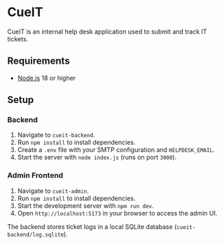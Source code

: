 # CueIT

CueIT is an internal help desk application used to submit and track IT tickets.

## Requirements
- [Node.js](https://nodejs.org/) 18 or higher

## Setup

### Backend
1. Navigate to `cueit-backend`.
2. Run `npm install` to install dependencies.
3. Create a `.env` file with your SMTP configuration and `HELPDESK_EMAIL`.
4. Start the server with `node index.js` (runs on port `3000`).

### Admin Frontend
1. Navigate to `cueit-admin`.
2. Run `npm install` to install dependencies.
3. Start the development server with `npm run dev`.
4. Open `http://localhost:5173` in your browser to access the admin UI.

The backend stores ticket logs in a local SQLite database (`cueit-backend/log.sqlite`).
